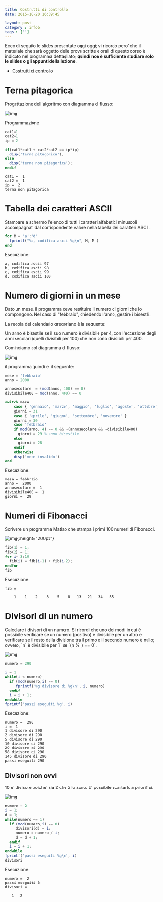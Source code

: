 ```yaml
---
title: Costrutti di controllo
date: 2015-10-20 16:09:45

layout: post
category : infob
tags : ['']
---
```


Ecco di seguito le slides presentate oggi oggi; vi ricordo pero' che il
materiale che sarà oggetto delle prove scritte e orali di questo corso è
indicato nel [programma dettagliato](http://www.vittoriozaccaria.net/deposit/programmaInfoB.pdf);
**quindi non è sufficiente studiare solo le slides o gli appunti della
lezione**.

- [Costrutti di controllo](https://dl.dropboxusercontent.com/u/5867765/1516-published-infob/le_matlab_2.pdf)

# Terna pitagorica<a id="sec-1" name="sec-1"></a>

Progettazione dell'algoritmo con diagramma di flusso:

![img](https://dl.dropboxusercontent.com/u/5867765/1516-published-infob/post-images/df_terna_pitagorica.png)

Programmazione

```octave
cat1=1
cat2=1
ip = 2

if(cat1*cat1 + cat2*cat2 == ip*ip)
  disp('terna pitagorica');
else
  disp('terna non pitagorica');
endif
```

    cat1 =  1
    cat2 =  1
    ip =  2
    terna non pitagorica

# Tabella dei caratteri ASCII<a id="sec-2" name="sec-2"></a>

Stampare a schermo l'elenco di tutti i caratteri alfabetici minuscoli
accompagnati dal corrispondente valore nella tabella dei caratteri ASCII.

```octave
for M = 'a':'d'
  fprintf("%c, codifica ascii %g\n", M, M )
end
```

Esecuzione:

    a, codifica ascii 97
    b, codifica ascii 98
    c, codifica ascii 99
    d, codifica ascii 100

# Numero di giorni in un mese<a id="sec-3" name="sec-3"></a>

Dato un mese, il programma deve restituire il numero di giorni che lo compongono.
Nel caso di "febbraio", chiedendo l'anno, gestire i bisestili.

La regola del calendario gregoriano è la seguente:

Un anno è bisestile se il suo numero è divisibile per 4,
con l'eccezione degli anni secolari (quelli divisibili per 100)
che non sono divisibili per 400.

Cominciamo col diagramma di flusso:

![img](https://dl.dropboxusercontent.com/u/5867765/1516-published-infob/post-images/df_bisesto.png)

il programma quindi e' il seguente:

```octave
mese = 'febbraio'
anno = 2000

annosecolare  = (mod(anno, 100) == 0)
divisibile400 = mod(anno, 400) == 0

switch mese
    case { 'gennaio', 'marzo', 'maggio', 'luglio', 'agosto', 'ottobre', 'dicembre' }
    giorni = 31
    case { 'aprile', 'giugno', 'settembre', 'novembre' }
    giorni = 30
    case 'febbraio'
    if mod(anno, 4) == 0 && ~(annosecolare && ~divisibile400)
      giorni = 29 % anno bisestile
    else
      giorni = 28
    endif
    otherwise
    disp('mese invalido')
end
```

Esecuzione:

    mese = febbraio
    anno =  2000
    annosecolare =  1
    divisibile400 =  1
    giorni =  29

# Numeri di Fibonacci<a id="sec-4" name="sec-4"></a>

Scrivere un programma Matlab che stampa i primi 100 numeri di Fibonacci.

![img](https://dl.dropboxusercontent.com/u/5867765/1516-published-infob/post-images/df_fibonacci.png){:height="200px"}

```octave
fib(1) = 1;
fib(2) = 1;
for i= 3:10
  fib(i) = fib(i-1) + fib(i-2);
endfor
fib
```

Esecuzione:

    fib =

        1    1    2    3    5    8   13   21   34   55

# Divisori di un numero<a id="sec-5" name="sec-5"></a>

Calcolare i divisori di un numero. Si ricordi che uno
dei modi in cui è possibile verificare se un numero (positivo)
è divisibile per un altro e
verificare se il resto della divisione tra il primo e
il secondo numero è nullo; ovvero, \`n\` è divisibile per \`i\` se \`(n % i) == 0\`.

![img](https://dl.dropboxusercontent.com/u/5867765/1516-published-infob/post-images/df_divisori.png)

```octave
numero = 290

i = 1
while(i < numero)
  if (mod(numero,i) == 0)
     fprintf('%g divisore di %g\n', i, numero)
  endif
  i = i + 1;
endwhile
fprintf('passi eseguiti %g', i)
```

Esecuzione:

    numero =  290
    i =  1
    1 divisore di 290
    2 divisore di 290
    5 divisore di 290
    10 divisore di 290
    29 divisore di 290
    58 divisore di 290
    145 divisore di 290
    passi eseguiti 290

## Divisori non ovvi<a id="sec-5-1" name="sec-5-1"></a>

10 e' divisore poiche' sia 2 che 5 lo sono. E' possibile scartarlo a priori? si:

![img](https://dl.dropboxusercontent.com/u/5867765/1516-published-infob/post-images/df_divisori_non_ovvi.png)

```octave
numero = 2
i = 1;
d = 1;
while(numero ~= 1)
  if (mod(numero,i) == 0)
     divisori(d) = i;
     numero = numero / i;
     d = d + 1;
  endif
  i = i + 1;
endwhile
fprintf('passi eseguiti %g\n', i)
divisori
```

Esecuzione:

    numero =  2
    passi eseguiti 3
    divisori =

       1   2
